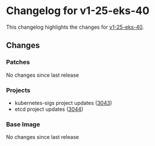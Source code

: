 # Changelog for v1-25-eks-40

This changelog highlights the changes for [v1-25-eks-40](https://github.com/aws/eks-distro/tree/v1-25-eks-40).

## Changes

### Patches
No changes since last release

### Projects
* kubernetes-sigs project updates ([3043](https://github.com/aws/eks-distro/pull/3043))
* etcd project updates ([3044](https://github.com/aws/eks-distro/pull/3044))

### Base Image
No changes since last release

